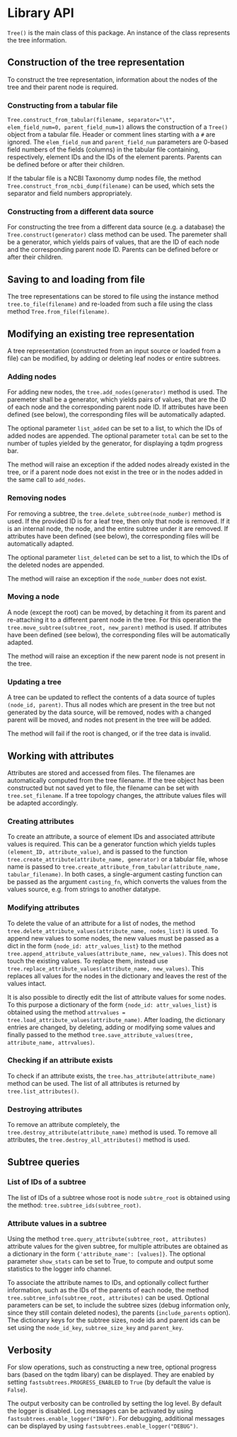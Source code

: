 # Library API

``Tree()`` is the main class of this package. An instance of the class
represents the tree information.

## Construction of the tree representation

To construct the tree representation, information about
the nodes of the tree and their parent node is required.

### Constructing from a tabular file

``Tree.construct_from_tabular(filename, separator="\t", elem_field_num=0, parent_field_num=1)``
allows the construction of a `Tree()` object from a tabular file.
Header or comment lines starting with a `#` are ignored.
The `elem_field_num` and `parent_field_num` parameters are 0-based field
numbers of the fields (columns) in the tabular file containing, respectively,
element IDs and the IDs of the element parents. Parents can be defined before
or after their children.

If the tabular file is a NCBI Taxonomy dump nodes file, the method
``Tree.construct_from_ncbi_dump(filename)`` can be used, which sets the
separator and field numbers appropriately.

### Constructing from a different data source

For constructing the tree from a different data source (e.g. a database)
the `Tree.construct(generator)` class method can be used.
The paremeter shall be a generator, which yields pairs of values, that
are the ID of each node and the corresponding parent node ID.
Parents can be defined before or after their children.

## Saving to and loading from file

The tree representations can be stored to file using the instance method
`tree.to_file(filename)` and re-loaded from such a file using
the class method `Tree.from_file(filename)`.

## Modifying an existing tree representation

A tree representation (constructed from an input source or loaded from
a file) can be modified, by adding or deleting leaf nodes or entire subtrees.

### Adding nodes

For adding new nodes, the ``tree.add_nodes(generator)`` method is used.
The paremeter shall be a generator, which yields pairs of values, that
are the ID of each node and the corresponding parent node ID.
If attributes have been defined (see below), the corresponding files
will be automatically adapted.

The optional parameter ``list_added`` can be set to a list, to which
the IDs of added nodes are appended.
The optional parameter ``total`` can be set to the number of tuples
yielded by the generator, for displaying a tqdm progress bar.

The method will raise an exception if the added nodes already existed in the tree,
or if a parent node does not exist in the tree or in the nodes
added in the same call to ``add_nodes``.

### Removing nodes

For removing a subtree, the ``tree.delete_subtree(node_number)`` method is used.
If the provided ID is for a leaf tree, then only that node is removed.
If it is an internal node, the node, and the entire subtree under it
are removed.
If attributes have been defined (see below), the corresponding files
will be automatically adapted.

The optional parameter ``list_deleted`` can be set to a list, to which
the IDs of the deleted nodes are appended.

The method will raise an exception if the ``node_number`` does not exist.

### Moving a node

A node (except the root) can be moved, by detaching it from its parent
and re-attaching it to a different parent node in the tree.
For this operation the ``tree.move_subtree(subtree_root, new_parent)``
method is used.
If attributes have been defined (see below), the corresponding files
will be automatically adapted.

The method will raise an exception if the new parent node is not present
in the tree.

### Updating a tree

A tree can be updated to reflect the contents of a data source of
tuples ``(node_id, parent)``. Thus all nodes which are present in the
tree but not generated by the data source, will be removed, nodes
with a changed parent will be moved, and nodes not present in the
tree will be added.

The method will fail if the root is changed, or if the tree data
is invalid.

## Working with attributes

Attributes are stored and accessed from files. The filenames are automatically
computed from the tree filename. If the tree object has been constructed but not
saved yet to file, the filename can be set with ``tree.set_filename``.
If a tree topology changes, the attribute values files will be adapted
accordingly.

### Creating attributes

To create an attribute, a source of element IDs and associated attribute values
is required. This can be a generator function which yields tuples
``(element_ID, attribute_value)``, and is passed to the function
``tree.create_attribute(attribute_name, generator)`` or a tabular file,
whose name is passed to
``tree.create_attribute_from_tabular(attribute_name, tabular_filename)``.
In both cases, a single-argument casting function can be passed as the argument
``casting_fn``, which converts the values from the values source, e.g. from
strings to another datatype.

### Modifying attributes

To delete the value of an attribute for a list of nodes, the method
``tree.delete_attribute_values(attribute_name, nodes_list)`` is used.
To append new values to some nodes, the new values must
be passed as a dict in the form ``{node_id: attr_values_list}`` to
the method ``tree.append_attribute_values(attribute_name, new_values)``.
This does not touch the existing values. To replace them, instead
use ``tree.replace_attribute_values(attribute_name, new_values)``.
This replaces all values for the nodes in the dictionary and leaves
the rest of the values intact.

It is also possible to directly edit the list of attribute values for
some nodes. To this purpose a dictionary of the form
``{node_id: attr_values_list}`` is obtained using the method
``attrvalues = tree.load_attribute_values(attribute_name)``.
After loading, the dictionary entries are changed, by deleting, adding or
modifying some values and finally passed to the method
``tree.save_attribute_values(tree, attribute_name, attrvalues)``.

### Checking if an attribute exists

To check if an attribute exists, the ``tree.has_attribute(attribute_name)``
method can be used. The list of all attributes is returned by
``tree.list_attributes()``.

### Destroying attributes

To remove an attribute completely, the
``tree.destroy_attribute(attribute_name)`` method is used. To remove all
attributes, the ``tree.destroy_all_attributes()`` method is used.

## Subtree queries

### List of IDs of a subtree

The list of IDs of a subtree whose root is node `subtre_root` is obtained using
the method: `tree.subtree_ids(subtree_root)`.

### Attribute values in a subtree

Using the method ``tree.query_attribute(subtree_root, attributes)``
attribute values for the given subtree, for multiple attributes are obtained as
a dictionary in the form ``{'attribute_name': [values]}``.
The optional parameter ``show_stats`` can be set to True, to compute
and output some statistics to the logger info channel.

To associate the attribute names to IDs, and optionally collect further
information, such as the IDs of the parents of each node, the method
``tree.subtree_info(subtree_root, attributes)`` can be used.
Optional parameters can be set, to include the subtree sizes (debug information
only, since they still contain deleted nodes), the parents
(``include_parents`` option). The dictionary
keys for the subtree sizes, node ids and parent ids can be set
using the ``node_id_key``, ``subtree_size_key`` and ``parent_key``.

## Verbosity

For slow operations, such as constructing a new tree, optional progress bars
(based on the tqdm libary) can be displayed. They are enabled by setting
`fastsubtrees.PROGRESS_ENABLED` to `True` (by default the value is `False`).

The output verbosity can be controlled by setting the log level.
By default the logger is disabled.
Log messages can be activated by using `fastsubtrees.enable_logger("INFO")`.
For debugging, additional messages can be displayed by using
`fastsubtrees.enable_logger("DEBUG")`.
